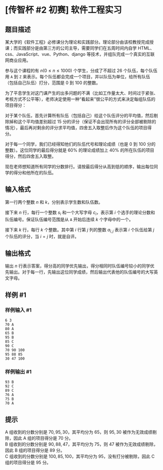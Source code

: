 # [传智杯 #2 初赛] 软件工程实习

## 题目描述

某大学的《软件工程》必修课分为理论和实践部分。理论部分由该校教授完成授课；而实践部分是由第三方的公司主导，需要同学们在五周时间内自学 HTML、css、JavaScript、vue、Python、django 等技术，并组队完成一个真实的互联网商业应用。

参与这个课程的有 $n(0\le n \le 1000)$ 个学生，分成了不超过 $26$ 个队伍，每个队伍用 `A` 到 `Z` 来表示。每个队伍都会完成一个项目，并以队伍为单位，给所有队伍（包括自己队伍）打分，范围是 $0$ 到 $100$ 的整数。

为了平息学生对这门课产生的出多问题的不满（比如工作量太大、时间过于紧张、考核方式不公平等），老师决定使用一种“看起来”很公平的方式来决定每组队伍的项目得分：

对于某个队伍，首先计算所有队伍（包括自己）给这个队伍评分的平均值，然后剔除掉和这个平均值差别超过 $15$ 分的评分（保证不会出现所有的评分全部被剔除的情况），最后再对剩余的评分求平均值，四舍五入取整后作为这个队伍的项目得分。

对于每一个同学，我们已经得知他们的队伍代号和理论成绩（也是 $0$ 到 $100$ 分的整数）。这位同学的最后得分就是 $60\%$ 的理论成绩加上 $40\%$ 的所在队伍的项目得分，然后四舍五入取整。

现在老师想知道所有同学的分数排行。请按最后得分从高到低的顺序，输出每位同学的得分和他所在的队伍。

## 输入格式

第一行两个整数 $n$ 和 $k$，分别表示学生数和队伍数。

接下来 $n$ 行，每行一个整数 $s_i$ 和一个大写字母 $c_i$，表示第 $i$ 个选手的理论分数和队伍编号。保证队伍编号范围是从 `A` 开始后连续 $k$ 个字母中的一个。

接下来 $k$ 行，每行 $k$ 个整数。其中第 $i$ 行第 $j$ 列的整数 $a_{i,j}$ 表示第 $i$ 个队伍给第 $j$ 个队伍的评分，当 $i=j$ 时，就是自评。

## 输出格式

输出 $n$ 行表示答案，得分高的同学优先输出，得分相同时队伍编号较小的同学优先输出。对于每一行，先输出这位同学成绩，然后输出代表他的队伍编号的大写英文字母。

## 样例 #1

### 样例输入 #1
```
6 3
70 A
80 A
65 B
95 B
85 C
90 C
70 90 100
95 88 85
30 47 100
```

### 样例输出 #1

```
93 B
92 C
89 C
76 A
75 B
70 A
```

## 提示

A 组收到的分数分别是 $70,95,30$，其平均分为 $65$，则 $95,30$  被作为无效成绩剔除，因此 A 组的项目得分是 $70$ 分。  
B 组收到的分数分别是 $90,88,47$，其平均分为 $75$，则 $47$  被作为无效成绩剔除，因此 B 组的项目得分是 $89$ 分。  
C 组收到的分数分别是 $100,85,100$，其平均分为 $95$，没有打分被剔除，因此 C 组的项目得分是 $95$ 分。  

